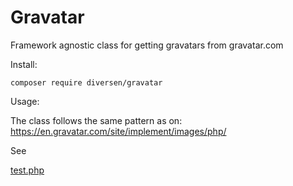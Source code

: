 # Gravatar

Framework agnostic class for getting gravatars from gravatar.com

Install:

    composer require diversen/gravatar

Usage: 

The class follows the same pattern as on: https://en.gravatar.com/site/implement/images/php/

See 

[test.php](test.php)
